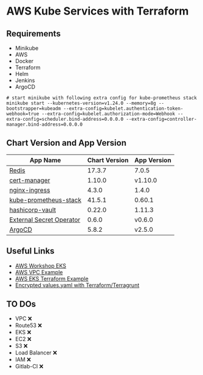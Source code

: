 # AWS Kube Services with Terraform

## Requirements

* Minikube
* AWS
* Docker
* Terraform
* Helm
* Jenkins
* ArgoCD

```shell
# start minikube with following extra config for kube-prometheus stack
minikube start --kubernetes-version=v1.24.0 --memory=8g --bootstrapper=kubeadm --extra-config=kubelet.authentication-token-webhook=true --extra-config=kubelet.authorization-mode=Webhook --extra-config=scheduler.bind-address=0.0.0.0 --extra-config=controller-manager.bind-address=0.0.0.0
```

## Chart Version and App Version
| App Name  | Chart Version | App Version |
| ------------- | ------------- |  -------------|
| [Redis](https://artifacthub.io/packages/helm/bitnami/redis)  | 17.3.7  | 7.0.5  |
| [cert-manager](https://artifacthub.io/packages/helm/cert-manager/cert-manager)  | 1.10.0  | v1.10.0  |
| [nginx-ingress](https://github.com/kubernetes/ingress-nginx/tree/main/charts/ingress-nginx)  | 4.3.0  | 1.4.0  |
| [kube-prometheus-stack](https://artifacthub.io/packages/helm/prometheus-community/kube-prometheus-stack)  | 41.5.1  | 0.60.1  |
| [hashicorp-vault](https://artifacthub.io/packages/helm/hashicorp/vault)  | 0.22.0  | 1.11.3  |
| [External Secret Operator](https://artifacthub.io/packages/helm/external-secrets-operator/external-secrets)  | 0.6.0  | v0.6.0  |
| [ArgoCD](https://artifacthub.io/packages/helm/argo/argo-cd)  | 5.8.2  | v2.5.0  |

## Useful Links

* [AWS Workshop EKS](https://tf-eks-workshop.workshop.aws/000_workshop_introduction.html)
* [AWS VPC Example](https://adamtheautomator.com/terraform-vpc/)
* [AWS EKS Terraform Example](https://medium.com/devops-mojo/terraform-provision-amazon-eks-cluster-using-terraform-deploy-create-aws-eks-kubernetes-cluster-tf-4134ab22c594)
* [Encrypted values.yaml with Terraform/Terragrunt](https://blog.gruntwork.io/a-comprehensive-guide-to-managing-secrets-in-your-terraform-code-1d586955ace1#4df5)

## TO DOs

* VPC &#10060;
* Route53 &#10060;
* EKS &#10060;
* EC2 &#10060;
* S3 &#10060;
* Load Balancer &#10060;
* IAM &#10060;
* Gitlab-CI &#10060;
